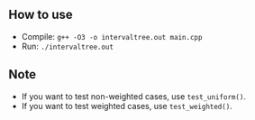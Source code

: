 ## How to use
* Compile: `g++ -O3 -o intervaltree.out main.cpp`
* Run: `./intervaltree.out`

## Note
* If you want to test non-weighted cases, use `test_uniform()`.
* If you want to test weighted cases, use `test_weighted()`.
